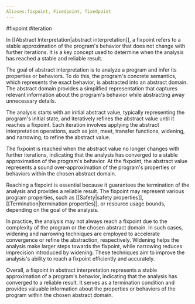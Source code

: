 ```yaml
---
Aliases:fixpoint, Fixedpoint, fixedpoint
---
```

#fixpoint #iteration

  
In [[Abstract Interpretation|abstract interpretation]], a fixpoint refers to a stable approximation of the program's behavior that does not change with further iterations. It is a key concept used to determine when the analysis has reached a stable and reliable result.

The goal of abstract interpretation is to analyze a program and infer its properties or behaviors. To do this, the program's concrete semantics, which represents the exact behavior, is abstracted into an abstract domain. The abstract domain provides a simplified representation that captures relevant information about the program's behavior while abstracting away unnecessary details.

The analysis starts with an initial abstract value, typically representing the program's initial state, and iteratively refines the abstract value until it reaches a fixpoint. Each iteration involves applying the abstract interpretation operations, such as join, meet, transfer functions, widening, and narrowing, to refine the abstract value.

The fixpoint is reached when the abstract value no longer changes with further iterations, indicating that the analysis has converged to a stable approximation of the program's behavior. At the fixpoint, the abstract value represents a sound over-approximation of the program's properties or behaviors within the chosen abstract domain.

Reaching a fixpoint is essential because it guarantees the termination of the analysis and provides a reliable result. The fixpoint may represent various program properties, such as [[Safety|safety properties]], [[Termination|termination properties]], or resource usage bounds, depending on the goal of the analysis.

In practice, the analysis may not always reach a fixpoint due to the complexity of the program or the chosen abstract domain. In such cases, widening and narrowing techniques are employed to accelerate convergence or refine the abstraction, respectively. Widening helps the analysis make larger steps towards the fixpoint, while narrowing reduces imprecision introduced by widening. These techniques aim to improve the analysis's ability to reach a fixpoint efficiently and accurately.

Overall, a fixpoint in abstract interpretation represents a stable approximation of a program's behavior, indicating that the analysis has converged to a reliable result. It serves as a termination condition and provides valuable information about the properties or behaviors of the program within the chosen abstract domain.
